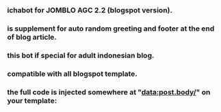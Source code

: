 ### ichabot for JOMBLO AGC 2.2 (blogspot version).
### is supplement for auto random greeting and footer at the end of blog article. 
### this bot if special for adult indonesian blog.
### compatible with all blogspot template.
### the full code is injected somewhere at "<data:post.body/>" on your template:

